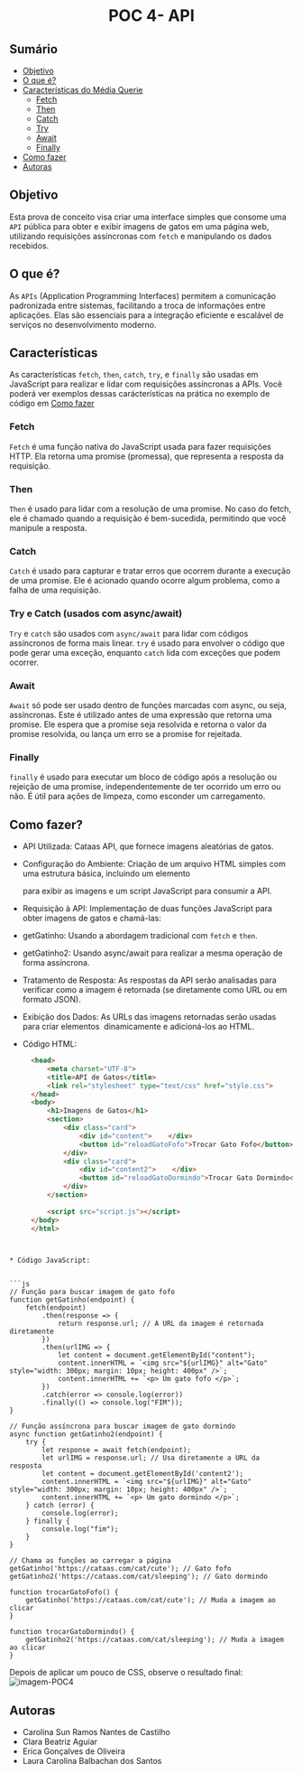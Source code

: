 # <h1 align="center">POC 4- API </h1>

## Sumário
* [Objetivo](#objetivo)
*  [O que é?](#oque)
* [Características do Média Querie](#caracteristicas)
   * [Fetch](#fetch)
   * [Then](#then)
   * [Catch](#catch)
   * [Try](#try)
   * [Await](#await)
   * [Finally](#finally)
*  [Como fazer](#comoFazer) 
* [Autoras](#autoras)

<div id="objetivo">

## Objetivo
  Esta prova de conceito visa criar uma interface simples que consome uma `API` pública para obter e exibir imagens de gatos em uma página web, utilizando requisições assíncronas com `fetch` e manipulando os dados recebidos.

</div> 

<div id ="oque">

## O que é?
As `APIs` (Application Programming Interfaces) permitem a comunicação padronizada entre sistemas, facilitando a troca de informações entre aplicações. Elas são essenciais para a integração eficiente e escalável de serviços no desenvolvimento moderno.

</div>


<div id="caracteristicas">

## Características 
As características `fetch`, `then`, `catch`, `try`, e `finally` são usadas em JavaScript para realizar e lidar com requisições assíncronas a APIs. Você poderá ver exemplos dessas carácterísticas na prática no exemplo de código em [Como fazer](#comoFazer) 

  <div id="fecth">
    
  ### Fetch
  `Fetch` é uma função nativa do JavaScript usada para fazer requisições HTTP. Ela retorna uma promise (promessa), que representa a resposta da requisição.
  
  </div>
  
  <div id="then">
    
  ### Then
  `Then` é usado para lidar com a resolução de uma promise. No caso do fetch, ele é chamado quando a requisição é bem-sucedida, permitindo que você manipule a resposta.
  
  </div>

  <div id="catch">
    
  ### Catch
  `Catch` é usado para capturar e tratar erros que ocorrem durante a execução de uma promise. Ele é acionado quando ocorre algum problema, como a falha de uma requisição.

  </div>

  <div id="try">

  ### Try e Catch (usados com async/await)
`Try` e `catch` são usados com `async/await` para lidar com códigos assíncronos de forma mais linear. `try` é usado para envolver o código que pode gerar uma exceção, enquanto `catch` lida com exceções que podem ocorrer.
  
  </div>

  <div id="await">

  ### Await
`Await` só pode ser usado dentro de funções marcadas com async, ou seja, assíncronas. Este é utilizado antes de uma expressão que retorna uma promise. Ele espera que a promise seja resolvida e retorna o valor da promise resolvida, ou lança um erro se a promise for rejeitada.

  </div>

  <div id="finnaly">

  ### Finally
  `finally` é usado para executar um bloco de código após a resolução ou rejeição de uma promise, independentemente de ter ocorrido um erro ou não. É útil para ações de limpeza, como esconder um carregamento.
  
  </div> 

</div> 

<div id="comoFazer">
  
## Como fazer?
* API Utilizada: Cataas API, que fornece imagens aleatórias de gatos.
* Configuração do Ambiente: Criação de um arquivo HTML simples com uma estrutura básica, incluindo um elemento <div> para exibir as imagens e um script JavaScript para consumir a API. 
  
* Requisição à API: Implementação de duas funções JavaScript para obter imagens de gatos e chamá-las:

* getGatinho: Usando a abordagem tradicional com `fetch` e `then`.
  
* getGatinho2: Usando async/await para realizar a mesma operação de forma assíncrona.

* Tratamento de Resposta: As respostas da API serão analisadas para verificar como a imagem é retornada (se diretamente como URL ou em formato JSON).

* Exibição dos Dados: As URLs das imagens retornadas serão usadas para criar elementos <img> dinamicamente e adicioná-los ao HTML.

* Código HTML:
  
  ``` html
    <head>
        <meta charset="UTF-8">
        <title>API de Gatos</title>
        <link rel="stylesheet" type="text/css" href="style.css">
    </head>
    <body>
        <h1>Imagens de Gatos</h1>
        <section>
            <div class="card"> 
                <div id="content">    </div>
                <button id="reloadGatoFofo">Trocar Gato Fofo</button>
            </div>
            <div class="card"> 
                <div id="content2">    </div>
                <button id="reloadGatoDormindo">Trocar Gato Dormindo</button>
            </div>
        </section>
    
        <script src="script.js"></script>
    </body>
    </html>
```


* Código JavaScript:


```js
// Função para buscar imagem de gato fofo
function getGatinho(endpoint) {
    fetch(endpoint)
        .then(response => {
            return response.url; // A URL da imagem é retornada diretamente
        })
        .then(urlIMG => {
            let content = document.getElementById("content");
            content.innerHTML = `<img src="${urlIMG}" alt="Gato" style="width: 300px; margin: 10px; height: 400px" />`;
            content.innerHTML += `<p> Um gato fofo </p>`;
        })
        .catch(error => console.log(error))
        .finally(() => console.log("FIM"));
}

// Função assíncrona para buscar imagem de gato dormindo
async function getGatinho2(endpoint) {
    try {
        let response = await fetch(endpoint);
        let urlIMG = response.url; // Usa diretamente a URL da resposta
        let content = document.getElementById('content2');
        content.innerHTML = `<img src="${urlIMG}" alt="Gato" style="width: 300px; margin: 10px; height: 400px" />`;
        content.innerHTML += `<p> Um gato dormindo </p>`;
    } catch (error) {
        console.log(error);
    } finally {
        console.log("fim");
    }
}

// Chama as funções ao carregar a página
getGatinho('https://cataas.com/cat/cute'); // Gato fofo
getGatinho2('https://cataas.com/cat/sleeping'); // Gato dormindo

function trocarGatoFofo() {
    getGatinho('https://cataas.com/cat/cute'); // Muda a imagem ao clicar
}

function trocarGatoDormindo() {
    getGatinho2('https://cataas.com/cat/sleeping'); // Muda a imagem ao clicar
}
```

Depois de aplicar um pouco de CSS, observe o resultado final: 
![imagem-POC4](https://github.com/user-attachments/assets/f31e83ae-83e2-427c-8faa-911fa8c6b08d)


</div> 

<div id="autoras">

## Autoras
* Carolina Sun Ramos Nantes de Castilho 
* Clara Beatriz Aguiar 
* Erica Gonçalves de Oliveira
* Laura Carolina Balbachan dos Santos

</div>


